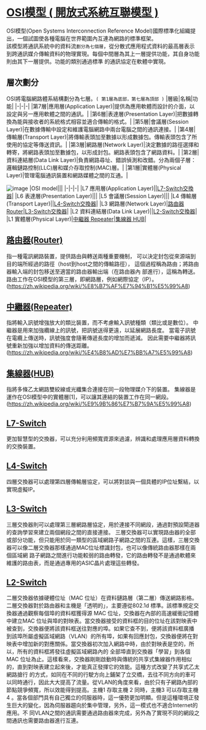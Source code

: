 # [OSI模型 ( 開放式系統互聯模型 )](https://zh.wikipedia.org/wiki/OSI%E6%A8%A1%E5%9E%8B)
OSI模型(Open Systems Interconnection Reference Model)國際標準化組織提出，一個試圖使各種電腦在世界範圍內互連為網路的標準框架。\
該模型將通訊系統中的資料流`劃分為七個層`，從分散式應用程式資料的最高層表示到跨通訊媒介傳輸資料的物理實現。每個中間層為其上一層提供功能，其自身功能則由其下一層提供。功能的類別通過標準
的通訊協定在軟體中實現。
## 層次劃分
OSI將電腦網路體系結構劃分為七層。`( 第1層為底部，第七層為頂部 )`
|層級|名稱|功能|
|-|-|-|
|第7層|應用層(Application Layer)|提供為應用軟體而設計的介面，以設定與另一應用軟體之間的通訊。|
|第6層|表達層(Presentation Layer)|把數據轉換為能與接收者的系統格式相容並適合傳輸的格式。|
|第5層|會議層(Session Layer)|在數據傳輸中設定和維護電腦網路中兩台電腦之間的通訊連接。|
|第4層|傳輸層(Transport Layer)|將傳輸表頭加至數據以形成數據包。傳輸表頭包含了所使用的協定等傳送資訊。|
|第3層|網路層(Network Layer)|決定數據的路徑選擇和轉寄，將網路表頭加至數據包，以形成封包。網路表頭包含了網路資料。|
|第2層|資料連結層(Data Link Layer)|負責網路尋址、錯誤偵測和改錯。分為兩個子層：邏輯鏈路控制(LLC)層和媒介存取控制(MAC)層。|
|第1層|實體層(Physical Layer)|管理電腦通訊裝置和網路媒體之間的互通。|

![image](https://user-images.githubusercontent.com/91179289/138015084-101929eb-40ff-4ee2-a5e7-92b613cd7892.png)
|OSI model|||
|-|-|-|
|L7 應用層(Application Layer)||[L7-Switch交換器](https://github.com/Ruass1970E/4100E022/blob/main/OSI%E6%A8%A1%E5%9E%8B.md#l7-switch)|
|L6 表達層(Presentation Layer)|||
|L5 會議層(Session Layer)|||
|L4 傳輸層(Transport Layer)||[L4-Switch交換器](https://github.com/Ruass1970E/4100E022/blob/main/OSI%E6%A8%A1%E5%9E%8B.md#l4-switch)|
|L3 網路層(Network Layer)|[路由器 Router](https://github.com/Ruass1970E/4100E022/blob/main/OSI%E6%A8%A1%E5%9E%8B.md#%E8%B7%AF%E7%94%B1%E5%99%A8router)|[L3-Switch交換器](https://github.com/Ruass1970E/4100E022/blob/main/OSI%E6%A8%A1%E5%9E%8B.md#l3-switch)|
|L2 資料連結層(Data Link Layer)||[L2-Switch交換器](https://github.com/Ruass1970E/4100E022/blob/main/OSI%E6%A8%A1%E5%9E%8B.md#l2-switch)|
|L1 實體層(Physical Layer)|[中繼器 Repeater](https://github.com/Ruass1970E/4100E022/blob/main/OSI%E6%A8%A1%E5%9E%8B.md#%E4%B8%AD%E7%B9%BC%E5%99%A8repeater)|[集線器 HUB](https://github.com/Ruass1970E/4100E022/blob/main/OSI%E6%A8%A1%E5%9E%8B.md#%E9%9B%86%E7%B7%9A%E5%99%A8hub)|
## [路由器(Router)](https://zh.wikipedia.org/wiki/%E8%B7%AF%E7%94%B1%E5%99%A8)
指一種電訊網路裝置，提供路由與轉送兩種重要機制，
可以決定封包從來源端到目的端所經過的路徑（host到host之間的傳輸路徑），
這個過程稱為路由；將路由器輸入端的封包移送至適當的路由器輸出端（在路由器內
部進行），這稱為轉送。路由工作在OSI模型的第三層，即網路層，例如網際協定（IP）。\
(https://zh.wikipedia.org/wiki/%E8%B7%AF%E7%94%B1%E5%99%A8)
## [中繼器(Repeater)](https://zh.wikipedia.org/wiki/%E4%B8%AD%E7%BB%A7%E5%99%A8)
指將輸入訊號增強放大的類比裝置，而不考慮輸入訊號種類（類比或是數位）。
中繼器是用來加強纜線上的訊號，把訊號送得更遠，以延展網路長度。
當電子訊號在電纜上傳送時，訊號強度會隨著傳遞長度的增加而遞減。
因此需要中繼器將訊號重新加強以增加資料的傳送距離。\
(https://zh.wikipedia.org/wiki/%E4%B8%AD%E7%BB%A7%E5%99%A8)
## [集線器(HUB)](https://zh.wikipedia.org/wiki/%E9%9B%86%E7%B7%9A%E5%99%A8)
指將多條乙太網路雙絞線或光纖集合連接在同一段物理媒介下的裝置。
集線器是運作在OSI模型中的實體層[1]，可以讓其連結的裝置工作在同一網段。\
(https://zh.wikipedia.org/wiki/%E9%9B%86%E7%B7%9A%E5%99%A8)
## [L7-Switch](https://zh.wikipedia.org/wiki/%E7%B6%B2%E8%B7%AF%E4%BA%A4%E6%8F%9B%E5%99%A8#%E4%B8%83%E5%B1%82)
更加智慧型的交換器，可以充分利用頻寬資源來過濾，辨識和處理應用層資料轉換的交換裝置。
## [L4-Switch](https://zh.wikipedia.org/wiki/%E7%B6%B2%E8%B7%AF%E4%BA%A4%E6%8F%9B%E5%99%A8#%E5%9B%9B%E5%B1%82)
四層交換器可以處理第四層傳輸層協定，可以將對談與一個具體的IP位址繫結，以實現虛擬IP。
## [L3-Switch](https://zh.wikipedia.org/wiki/%E7%B6%B2%E8%B7%AF%E4%BA%A4%E6%8F%9B%E5%99%A8#%E4%B8%89%E5%B1%82)
三層交換器則可以處理第三層網路層協定，用於連接不同網段，通過對預設閘道器的查詢學習來建立兩個網段之間的直接連接。
三層交換器可以實現路由器的全部或部分功能，但只能用於同一類型的區域網路子網路之間的互連。這樣，三層交換器可以像二層交換器那樣通過MAC位址標識封包，也可以像傳統路由器那樣在兩個區域網
路子網路之間進行功能較弱的路由轉發，它的路由轉發不是通過軟體來維護的路由表，而是通過專用的ASIC晶片處理這些轉發。
## [L2-Switch](https://zh.wikipedia.org/wiki/%E7%B6%B2%E8%B7%AF%E4%BA%A4%E6%8F%9B%E5%99%A8#%E4%BA%8C%E5%B1%82)
二層交換器依據硬體位址（MAC 位址）在資料鏈路層（第二層）傳送網路影格。 二層交換器對於路由器和主機是「透明的」，主要遵從802.1d 標準。該標準規定交換器通過觀察每個埠的資料框獲得源
MAC 位址，交換器在內部的高速緩衝記憶體中建立MAC 位址與埠的對映表。當交換器接受的資料框的目的位址在該對映表中被查到，交換器便將該資料框送往對應的埠。如果它查不到，便將該資料框廣播
到該埠所屬虛擬區域網路（VLAN）的所有埠，如果有回應封包，交換器便將在對映表中增加新的對應關係。當交換器初次加入網路中時，由於對映表是空的，所以，所有的資料框將發往虛擬區域網路內的
全部埠直到交換器「學習」到各個MAC 位址為止。這樣看來，交換器剛剛啟動時與傳統的共享式集線器作用相似的，直到對映表建立起來後，才能真正發揮它的效能。這種方式改變了共享式乙太網路搶行
的方式，如同在不同的行駛方向上鋪架了立交橋，去往不同方向的車可以同時通行，因此大大提高了流量。從VLAN的角度來看，由於只有子網路內部的節點競爭頻寬，所以效能得到提高。主機1 存取主機
2 同時，主機3 可以存取主機4 。當各個部門具有自己獨立的伺服器時，這一優勢更加明顯。但是這種環境正發生巨大的變化，因為伺服器趨向於集中管理，另外，這一模式也不適合Internet的應用。不
同VLAN之間的通訊需要通過路由器來完成，另外為了實現不同的網段之間通訊也需要路由器進行互連。
